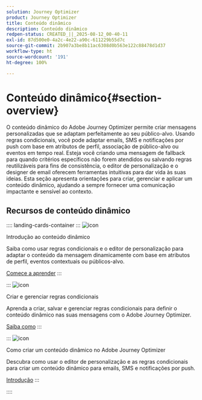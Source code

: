 ```yaml
---
solution: Journey Optimizer
product: Journey Optimizer
title: Conteúdo dinâmico
description: Conteúdo dinâmico
redpen-status: CREATED_||_2025-08-12_00-40-11
exl-id: 87d500e0-4a2c-4e22-a90c-611229b55d7c
source-git-commit: 2b907a3be8b11ac6308d0b563e122c88478d1d37
workflow-type: ht
source-wordcount: '191'
ht-degree: 100%

---
```


# Conteúdo dinâmico{#section-overview}

O conteúdo dinâmico do Adobe Journey Optimizer permite criar mensagens personalizadas que se adaptam perfeitamente ao seu público-alvo. Usando regras condicionais, você pode adaptar emails, SMS e notificações por push com base em atributos de perfil, associação de público-alvo ou eventos em tempo real. Esteja você criando uma mensagem de fallback para quando critérios específicos não forem atendidos ou salvando regras reutilizáveis para fins de consistência, o editor de personalização e o designer de email oferecem ferramentas intuitivas para dar vida às suas ideias. Esta seção apresenta orientações para criar, gerenciar e aplicar um conteúdo dinâmico, ajudando a sempre fornecer uma comunicação impactante e sensível ao contexto.

## Recursos de conteúdo dinâmico

:::: landing-cards-container
:::
![icon](https://cdn.experienceleague.adobe.com/icons/circle-play.svg?lang=pt-BR)

Introdução ao conteúdo dinâmico

Saiba como usar regras condicionais e o editor de personalização para adaptar o conteúdo da mensagem dinamicamente com base em atributos de perfil, eventos contextuais ou públicos-alvo.

[Comece a aprender](../using/personalization/get-started-dynamic-content.md)
:::

:::
![icon](https://cdn.experienceleague.adobe.com/icons/list-check.svg?lang=pt-BR)

Criar e gerenciar regras condicionais

Aprenda a criar, salvar e gerenciar regras condicionais para definir o conteúdo dinâmico nas suas mensagens com o Adobe Journey Optimizer.

[Saiba como](../using/personalization/create-conditions.md)
:::

:::
![icon](https://cdn.experienceleague.adobe.com/icons/bullseye.svg?lang=pt-BR)

Como criar um conteúdo dinâmico no Adobe Journey Optimizer

Descubra como usar o editor de personalização e as regras condicionais para criar um conteúdo dinâmico para emails, SMS e notificações por push.

[Introdução](../using/personalization/dynamic-content.md)
:::

::::
